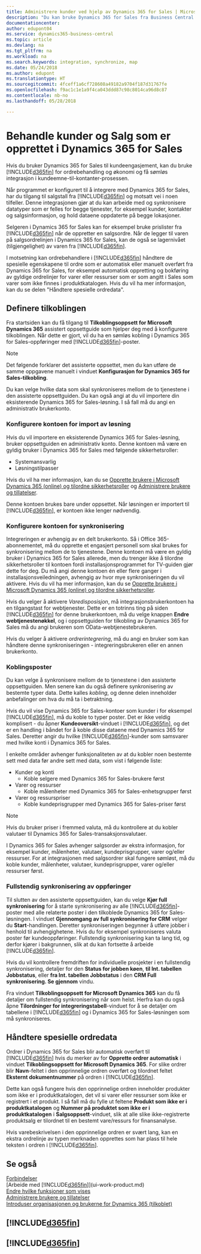```yaml
---
title: Administrere kunder ved hjelp av Dynamics 365 for Sales | Microsoft-dokumentasjon
description: "Du kan bruke Dynamics 365 for Sales fra Business Central for å tilordne data og få sømløs integrasjon og synkronisering i interessent-til-kontanter-prosessen."
documentationcenter: 
author: edupont04
ms.service: dynamics365-business-central
ms.topic: article
ms.devlang: na
ms.tgt_pltfrm: na
ms.workload: na
ms.search.keywords: integration, synchronize, map
ms.date: 05/24/2018
ms.author: edupont
ms.translationtype: HT
ms.sourcegitcommit: 4fceff1a6cf728608a49182a9704f187d31767fe
ms.openlocfilehash: f9ac1c1e1a9f4ca043ddd87c98c8014ca96d8c87
ms.contentlocale: nb-no
ms.lasthandoff: 05/28/2018

---
```

# <a name="managing-customers-and-sales-created-in-dynamics-365-for-sales"></a>Behandle kunder og Salg som er opprettet i Dynamics 365 for Sales
Hvis du bruker Dynamics 365 for Sales til kundeengasjement, kan du bruke [!INCLUDE[d365fin](includes/d365fin_md.md)] for ordrebehandling og økonomi og få sømløs integrasjon i kundeemne-til-kontanter-prosessen.

Når programmet er konfigurert til å integrere med Dynamics 365 for Sales, har du tilgang til salgstall fra [!INCLUDE[d365fin](includes/d365fin_md.md)] og motsatt vei i noen tilfeller. Denne integrasjonen gjør at du kan arbeide med og synkronisere datatyper som er felles for begge tjenester, for eksempel kunder, kontakter og salgsinformasjon, og hold dataene oppdaterte på begge lokasjoner.  

Selgeren i Dynamics 365 for Sales kan for eksempel bruke prislister fra [!INCLUDE[d365fin](includes/d365fin_md.md)] når de oppretter en salgsordre. Når de legger til varen på salgsordrelinjen i Dynamics 365 for Sales, kan de også se lagernivået (tilgjengelighet) av varen fra [!INCLUDE[d365fin](includes/d365fin_md.md)].

I motsetning kan ordrebehandlere i [!INCLUDE[d365fin](includes/d365fin_md.md)] håndtere de spesielle egenskapene til ordre som er automatisk eller manuelt overført fra Dynamics 365 for Sales, for eksempel automatisk oppretting og bokføring av gyldige ordrelinjer for varer eller ressurser som er som angitt i Sales som varer som ikke finnes i produktkatalogen. Hvis du vil ha mer informasjon, kan du se delen "Håndtere spesielle ordredata".  

## <a name="setting-up-the-connection"></a>Definere tilkoblingen
Fra startsiden kan du få tilgang til **Tilkoblingsoppsett for Microsoft Dynamics 365** assistert oppsettguide som hjelper deg med å konfigurere tilkoblingen. Når dette er gjort, vil du ha en sømløs kobling i Dynamics 365 for Sales-oppføringer med [!INCLUDE[d365fin](includes/d365fin_md.md)]-poster.  

> [!NOTE]  
>   Det følgende forklarer det assisterte oppsettet, men du kan utføre de samme oppgavene manuelt i vinduet **Konfigurasjon for Dynamics 365 for Sales-tilkobling**.

Du kan velge hvilke data som skal synkroniseres mellom de to tjenestene i den assisterte oppsettguiden. Du kan også angi at du vil importere din eksisterende Dynamics 365 for Sales-løsning. I så fall må du angi en administrativ brukerkonto.

### <a name="setting-up-the-user-account-for-importing-the-solution"></a>Konfigurere kontoen for import av løsning
Hvis du vil importere en eksisterende Dynamics 365 for Sales-løsning, bruker oppsettguiden en administrativ konto. Denne kontoen må være en gyldig bruker i Dynamics 365 for Sales med følgende sikkerhetsroller:

* Systemansvarlig  
* Løsningstilpasser  

Hvis du vil ha mer informasjon, kan du se [Opprette brukere i Microsoft Dynamics 365 (online) og tilordne sikkerhetsroller](/dynamics365/customer-engagement/admin/create-users-assign-online-security-roles) og [Administrere brukere og tillatelser](ui-how-users-permissions.md).  

Denne kontoen brukes bare under oppsettet. Når løsningen er importert til [!INCLUDE[d365fin](includes/d365fin_md.md)], er kontoen ikke lenger nødvendig.

### <a name="setting-up-the-user-account-for-synchronization"></a>Konfigurere kontoen for synkronisering
Integreringen er avhengig av en delt brukerkonto. Så i Office 365-abonnementet, må du opprette et engasjert personell som skal brukes for synkronisering mellom de to tjenestene. Denne kontoen må være en gyldig bruker i Dynamics 365 for Sales allerede, men du trenger ikke å tilordne sikkerhetsroller til kontoen fordi installasjonsprogrammet for TV-guiden gjør dette for deg. Du må angi denne kontoen én eller flere ganger i installasjonsveiledningen, avhengig av hvor mye synkroniseringen du vil aktivere. Hvis du vil ha mer informasjon, kan du se [Opprette brukere i Microsoft Dynamics 365 (online) og tilordne sikkerhetsroller](/dynamics365/customer-engagement/admin/create-users-assign-online-security-roles).

Hvis du velger å aktivere *Varedisposisjon*, må integrasjonsbrukerkontoen ha en tilgangstast for webtjenester. Dette er en totrinns ting på siden [!INCLUDE[d365fin](includes/d365fin_md.md)] for denne brukerkontoen, må du velge knappen **Endre webtjenestenøkkel**, og i oppsettguiden for tilkobling av Dynamics 365 for Sales må du angi brukeren som OData-webtjenestebrukeren.

Hvis du velger å aktivere *ordrerintegrering*, må du angi en bruker som kan håndtere denne synkroniseringen - integreringsbrukeren eller en annen brukerkonto.

### <a name="coupling-records"></a>Koblingsposter
Du kan velge å synkronisere mellom de to tjenestene i den assisterte oppsettguiden. Men senere kan du også definere synkronisering av bestemte typer data. Dette kalles *kobling*, og denne delen inneholder anbefalinger om hva du må ta i betraktning.

Hvis du vil vise Dynamics 365 for Sales-kontoer som kunder i for eksempel [!INCLUDE[d365fin](includes/d365fin_md.md)], må du koble to typer poster. Det er ikke veldig komplisert - du åpner **Kundeoversikt**-vinduet i [!INCLUDE[d365fin](includes/d365fin_md.md)], og det er en handling i båndet for å koble disse dataene med Dynamics 365 for Sales. Deretter angir du hvilke [!INCLUDE[d365fin](includes/d365fin_md.md)]-kunder som samsvarer med hvilke konti i Dynamics 365 for Sales.

I enkelte områder avhenger funksjonaliteten av at du kobler noen bestemte sett med data før andre sett med data, som vist i følgende liste:

* Kunder og konti  
  * Koble selgere med Dynamics 365 for Sales-brukere først  
* Varer og ressurser  
  * Koble målenheter med Dynamics 365 for Sales-enhetsgrupper først  
* Varer og ressurspriser  
  * Koble kundeprisgrupper med Dynamics 365 for Sales-priser først  

> [!NOTE]  
>   Hvis du bruker priser i fremmed valuta, må du kontrollere at du kobler valutaer til Dynamics 365 for Sales-transaksjonsvalutaer.

I Dynamics 365 for Sales avhenger salgsorder av ekstra informasjon, for eksempel kunder, målenheter, valutaer, kundeprisgrupper, varer og/eller ressurser. For at integrasjonen med salgsordrer skal fungere sømløst, må du koble kunder, målenheter, valutaer, kundeprisgrupper, varer og/eller ressurser først.

### <a name="synchronizing-records-fully"></a>Fullstendig synkronisering av oppføringer
Til slutten av den assisterte oppsettguiden, kan du velge **Kjør full synkronisering** for å starte synkronisering av alle [!INCLUDE[d365fin](includes/d365fin_md.md)]-poster med alle relaterte poster i den tilkoblede Dynamics 365 for Sales-løsningen. I vinduet **Gjennomgang av full synkronisering for CRM** velger du **Start**-handlingen. Deretter synkroniseringen begynner å utføre jobber i henhold til avhengighetene. Hvis du for eksempel synkroniseres valuta poster før kundeoppføringer. Fullstendig synkronisering kan ta lang tid, og derfor kjører i bakgrunnen, slik at du kan fortsette å arbeide [!INCLUDE[d365fin](includes/d365fin_md.md)].

Hvis du vil kontrollere fremdriften for individuelle prosjekter i en fullstendig synkronisering, detaljer for den **Status for jobben køen**, **til Int. tabellen Jobbstatus**, eller **fra Int. tabellen Jobbstatus** i den **CRM Full synkronisering. Se gjennom** vindu.

Fra vinduet **Tilkoblingsoppsett for Microsoft Dynamics 365** kan du få detaljer om fullstendig synkronisering når som helst. Herfra kan du også åpne **Tilordninger for integreringstabell**-vinduet for å se detaljer om tabellene i [!INCLUDE[d365fin](includes/d365fin_md.md)] og i Dynamics 365 for Sales-løsningen som må synkroniseres.  

## <a name="handling-special-sales-order-data"></a>Håndtere spesielle ordredata
Ordrer i Dynamics 365 for Sales blir automatisk overført til [!INCLUDE[d365fin](includes/d365fin_md.md)] hvis du merker av for **Opprette ordrer automatisk** i vinduet **Tilkoblingsoppsett for Microsoft Dynamics 365**. For slike ordrer blir **Navn**-feltet i den opprinnelige ordren overført og tilordnet feltet **Eksternt dokumentnummer** på ordren i [!INCLUDE[d365fin](includes/d365fin_md.md)].

Dette kan også fungere hvis den opprinnelige ordren inneholder produkter som ikke er i produktkatalogen, det vil si varer eller ressurser som ikke er registrert i et produkt. I så fall må du fylle ut feltene **Produkt som ikke er i produktkatalogen** og **Nummer på produktet som ikke er i produktkatalogen** i **Salgsoppsett**-vinduet, slik at alle slike ikke-registrerte produktsalg er tilordnet til en bestemt vare/ressurs for finansanalyse.

Hvis varebeskrivelsen i den opprinnelige ordren er svært lang, kan en ekstra ordrelinje av typen merknaden opprettes som har plass til hele teksten i ordren i [!INCLUDE[d365fin](includes/d365fin_md.md)].

## <a name="see-also"></a>Se også
[Forbindelser](marketing-relationship-management.md)  
[Arbeide med [!INCLUDE[d365fin](includes/d365fin_md.md)]](ui-work-product.md)  
[Endre hvilke funksjoner som vises](ui-experiences.md)  
[Administrere brukere og tillatelser](ui-how-users-permissions.md)    
[Introduser organisasjonen og brukerne for Dynamics 365 (tilkoblet)](/dynamics365/customer-engagement/admin/onboard-your-organization-and-users-to-dynamics-365-online)  

## [!INCLUDE[d365fin](includes/free_trial_md.md)]  
## [!INCLUDE[d365fin](includes/training_link_md.md)]

